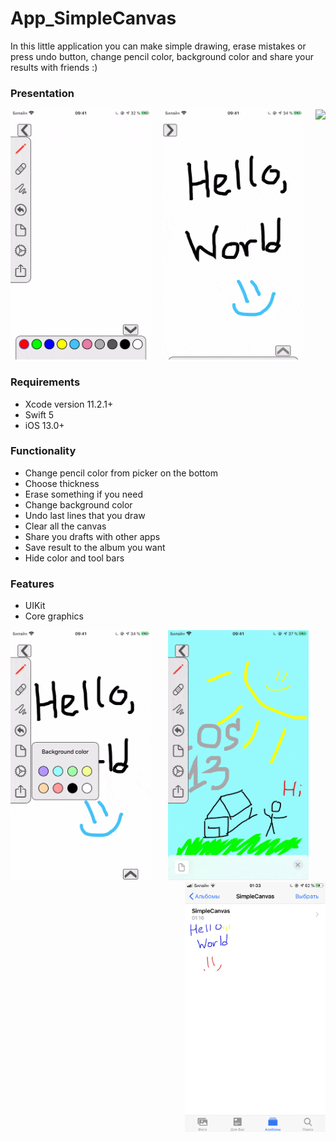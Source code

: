 # App_SimpleCanvas
In this little application you can make simple drawing, erase mistakes or press undo button, change pencil color, background color and share your results with friends :)



### Presentation
<p align="center">
    <img src="/img_samples/simpleCanvas_gif1.gif" height="400" align="left">
    <img height="400" src="/img_samples/simpleCanvas_gif2.gif">
    <img src="/img_samples/simpleCanvas_gif3.gif" height="400" align="right">
</p> 



### Requirements
- Xcode version 11.2.1+
- Swift 5
- iOS 13.0+

### Functionality
- Change pencil color from picker on the bottom
- Choose thickness
- Erase something if you need
- Change background color
- Undo last lines that you draw
- Clear all the canvas
- Share you drafts with other apps
- Save result to the album you want
- Hide color and tool bars

### Features
- UIKit
- Core graphics



<p align="center">
    <img src="/img_samples/simpleCanvas_gif4.gif" height="400" align="left">
    <img height="400" src="/img_samples/simpleCanvas_gif5.gif">
    <img src="/img_samples/screenshot_1.PNG" height="400" align="right">
</p> 


